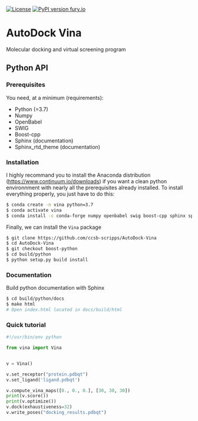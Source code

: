 [![License](https://img.shields.io/badge/License-Apache%202.0-blue.svg)](https://opensource.org/licenses/Apache-2.0) [![PyPI version fury.io](https://img.shields.io/badge/version-1.2.0-green.svg)](https://pypi.python.org/pypi/ansicolortags/) 

# AutoDock Vina
Molecular docking and virtual screening program

## Python API

### Prerequisites

You need, at a minimum (requirements):
* Python (=3.7)
* Numpy
* OpenBabel
* SWIG
* Boost-cpp
* Sphinx (documentation)
* Sphinx_rtd_theme (documentation)

### Installation

I highly recommand you to install the Anaconda distribution (https://www.continuum.io/downloads) if you want a clean python environnment with nearly all the prerequisites already installed. To install everything properly, you just have to do this:
```bash
$ conda create -n vina python=3.7
$ conda activate vina
$ conda install -c conda-forge numpy openbabel swig boost-cpp sphinx sphinx_rtd_theme
```

Finally, we can install the `Vina` package
```bash
$ git clone https://github.com/ccsb-scripps/AutoDock-Vina
$ cd AutoDock-Vina
$ git checkout boost-python
$ cd build/python
$ python setup.py build install
```

### Documentation

Build python documentation with Sphinx
```bash
$ cd build/python/docs
$ make html
# Open index.html located in docs/build/html
```

### Quick tutorial
```python
#!/usr/bin/env python

from vina import Vina


v = Vina()

v.set_receptor("protein.pdbqt")
v.set_ligand('ligand.pdbqt')

v.compute_vina_maps([0., 0., 0.], [30, 30, 30])
print(v.score())
print(v.optimize())
v.dock(exhaustiveness=32)
v.write_poses("docking_results.pdbqt")
```
